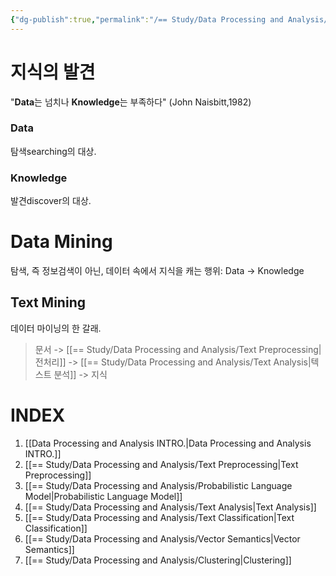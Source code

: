 ```yaml
---
{"dg-publish":true,"permalink":"/== Study/Data Processing and Analysis/Data Processing and Analysis INTRO_/","created":"2023-12-26T19:47:04.000+09:00","updated":"2025-01-14T15:33:44.000+09:00"}
---
```



# 지식의 발견
"**Data**는 넘치나 **Knowledge**는 부족하다" (John Naisbitt,1982)

### Data
탐색searching의 대상.
### Knowledge
발견discover의 대상.

# Data Mining
탐색, 즉 정보검색이 아닌, 데이터 속에서 지식을 캐는 행위: Data -> Knowledge

## Text Mining
데이터 마이닝의 한 갈래.

>문서 -> [[== Study/Data Processing and Analysis/Text Preprocessing\|전처리]] -> [[== Study/Data Processing and Analysis/Text Analysis\|텍스트 분석]] -> 지식


# INDEX
1. [[Data Processing and Analysis INTRO.\|Data Processing and Analysis INTRO.]]
2. [[== Study/Data Processing and Analysis/Text Preprocessing\|Text Preprocessing]]
3. [[== Study/Data Processing and Analysis/Probabilistic Language Model\|Probabilistic Language Model]]
4. [[== Study/Data Processing and Analysis/Text Analysis\|Text Analysis]]
5. [[== Study/Data Processing and Analysis/Text Classification\|Text Classification]]
6. [[== Study/Data Processing and Analysis/Vector Semantics\|Vector Semantics]]
7. [[== Study/Data Processing and Analysis/Clustering\|Clustering]]
